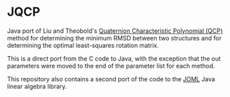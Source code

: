 # JQCP

Java port of Liu and Theobold's [Quaternion Characteristic Polynomial (QCP)](https://theobald.brandeis.edu/qcp/) method for determining the minimum RMSD between two structures and for determining the optimal least-squares rotation matrix.

This is a direct port from the C code to Java, with the exception that the out parameters were moved to the end of the parameter list for each method.

This repository also contains a second port of the code to the [JOML](https://github.com/JOML-CI/JOML) Java linear algebra library.
